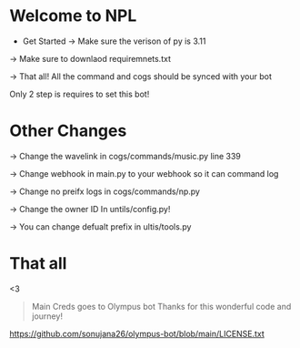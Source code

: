 # Welcome to NPL

- Get Started
-> Make sure the verison of py is 3.11

-> Make sure to downlaod requiremnets.txt

-> That all! All the command and cogs should be synced with your bot

Only 2 step is requires to set this bot!

# Other Changes

-> Change the wavelink in cogs/commands/music.py line 339

-> Change webhook in main.py to your webhook so it can command log

-> Change no preifx logs in cogs/commands/np.py

-> Change the owner ID In untils/config.py!

-> You can change defualt prefix in ultis/tools.py

# That all

<3

> Main Creds goes to Olympus bot Thanks for this wonderful code and journey!

https://github.com/sonujana26/olympus-bot/blob/main/LICENSE.txt

